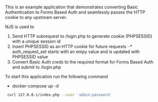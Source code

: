 This is an example application that demonstrates converting Basic Authentication to Forms Based Auth and seamlessly passes the HTTP cookie to any upstream server.

NJS is used to
1. Send HTTP subrequest to /login.php to generate cookie (PHPSESSID) with a unique session id
2. Insert PHPSESSID as an HTTP cookie for future requests
⋅⋅* auth_request_set starts with an empy value and is updated with PHPSESSID value
3. Convert Basic Auth creds to the required format for Forms Based Auth and submit to /login.php

To start this application run the following command
- docker-compose up -d

```bash
 curl 127.0.0.1/index.php --user 'admin:password'
```
